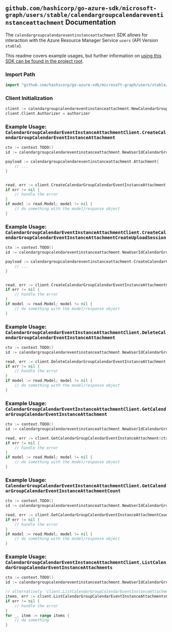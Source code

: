 
## `github.com/hashicorp/go-azure-sdk/microsoft-graph/users/stable/calendargroupcalendareventinstanceattachment` Documentation

The `calendargroupcalendareventinstanceattachment` SDK allows for interaction with the Azure Resource Manager Service `users` (API Version `stable`).

This readme covers example usages, but further information on [using this SDK can be found in the project root](https://github.com/hashicorp/go-azure-sdk/tree/main/docs).

### Import Path

```go
import "github.com/hashicorp/go-azure-sdk/microsoft-graph/users/stable/calendargroupcalendareventinstanceattachment"
```


### Client Initialization

```go
client := calendargroupcalendareventinstanceattachment.NewCalendarGroupCalendarEventInstanceAttachmentClientWithBaseURI("https://management.azure.com")
client.Client.Authorizer = authorizer
```


### Example Usage: `CalendarGroupCalendarEventInstanceAttachmentClient.CreateCalendarGroupCalendarEventInstanceAttachment`

```go
ctx := context.TODO()
id := calendargroupcalendareventinstanceattachment.NewUserIdCalendarGroupIdCalendarIdEventIdInstanceID("userIdValue", "calendarGroupIdValue", "calendarIdValue", "eventIdValue", "eventId1Value")

payload := calendargroupcalendareventinstanceattachment.Attachment{
	// ...
}


read, err := client.CreateCalendarGroupCalendarEventInstanceAttachment(ctx, id, payload)
if err != nil {
	// handle the error
}
if model := read.Model; model != nil {
	// do something with the model/response object
}
```


### Example Usage: `CalendarGroupCalendarEventInstanceAttachmentClient.CreateCalendarGroupCalendarEventInstanceAttachmentCreateUploadSession`

```go
ctx := context.TODO()
id := calendargroupcalendareventinstanceattachment.NewUserIdCalendarGroupIdCalendarIdEventIdInstanceID("userIdValue", "calendarGroupIdValue", "calendarIdValue", "eventIdValue", "eventId1Value")

payload := calendargroupcalendareventinstanceattachment.CreateCalendarGroupCalendarEventInstanceAttachmentCreateUploadSessionRequest{
	// ...
}


read, err := client.CreateCalendarGroupCalendarEventInstanceAttachmentCreateUploadSession(ctx, id, payload)
if err != nil {
	// handle the error
}
if model := read.Model; model != nil {
	// do something with the model/response object
}
```


### Example Usage: `CalendarGroupCalendarEventInstanceAttachmentClient.DeleteCalendarGroupCalendarEventInstanceAttachment`

```go
ctx := context.TODO()
id := calendargroupcalendareventinstanceattachment.NewUserIdCalendarGroupIdCalendarIdEventIdInstanceIdAttachmentID("userIdValue", "calendarGroupIdValue", "calendarIdValue", "eventIdValue", "eventId1Value", "attachmentIdValue")

read, err := client.DeleteCalendarGroupCalendarEventInstanceAttachment(ctx, id)
if err != nil {
	// handle the error
}
if model := read.Model; model != nil {
	// do something with the model/response object
}
```


### Example Usage: `CalendarGroupCalendarEventInstanceAttachmentClient.GetCalendarGroupCalendarEventInstanceAttachment`

```go
ctx := context.TODO()
id := calendargroupcalendareventinstanceattachment.NewUserIdCalendarGroupIdCalendarIdEventIdInstanceIdAttachmentID("userIdValue", "calendarGroupIdValue", "calendarIdValue", "eventIdValue", "eventId1Value", "attachmentIdValue")

read, err := client.GetCalendarGroupCalendarEventInstanceAttachment(ctx, id)
if err != nil {
	// handle the error
}
if model := read.Model; model != nil {
	// do something with the model/response object
}
```


### Example Usage: `CalendarGroupCalendarEventInstanceAttachmentClient.GetCalendarGroupCalendarEventInstanceAttachmentCount`

```go
ctx := context.TODO()
id := calendargroupcalendareventinstanceattachment.NewUserIdCalendarGroupIdCalendarIdEventIdInstanceID("userIdValue", "calendarGroupIdValue", "calendarIdValue", "eventIdValue", "eventId1Value")

read, err := client.GetCalendarGroupCalendarEventInstanceAttachmentCount(ctx, id)
if err != nil {
	// handle the error
}
if model := read.Model; model != nil {
	// do something with the model/response object
}
```


### Example Usage: `CalendarGroupCalendarEventInstanceAttachmentClient.ListCalendarGroupCalendarEventInstanceAttachments`

```go
ctx := context.TODO()
id := calendargroupcalendareventinstanceattachment.NewUserIdCalendarGroupIdCalendarIdEventIdInstanceID("userIdValue", "calendarGroupIdValue", "calendarIdValue", "eventIdValue", "eventId1Value")

// alternatively `client.ListCalendarGroupCalendarEventInstanceAttachments(ctx, id)` can be used to do batched pagination
items, err := client.ListCalendarGroupCalendarEventInstanceAttachmentsComplete(ctx, id)
if err != nil {
	// handle the error
}
for _, item := range items {
	// do something
}
```
